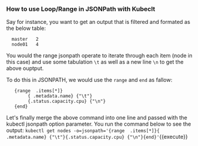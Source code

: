 ### How to use Loop/Range in JSONPath with Kubeclt
Say for instance,  you want to get an output that is filtered and formated as the below table:
 
```
  master   2
  node01   4     
```
    
You would the range jsonpath operate to iterate through each item (node in this case) and use some tabulation `\t` as well as a new line `\n` to get the above ouptput.

To do this in JSONPATH, we would use the `range` and `end` as fallow: 
```
   {range  .items[*]} 
        { .metadata.name} {"\t"}
        {.status.capacity.cpu} {"\n"}
   {end}
```

Let's finally merge the above command  into one line and passed with the kubectl jsonpath option parameter.  You run the command below to see the output:
   `kubectl get nodes -o=jsonpath='{range  .items[*]}{ .metadata.name} {"\t"}{.status.capacity.cpu} {"\n"}{end}'`{{execute}}